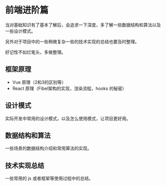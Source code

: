 # 前端进阶篇

当对基础知识有了基本了解后，会追求一下深度，多了解一些数据结构和算法以及一些设计模式。

另外对于项目中的一些稍微复杂一些的技术实现的总结也要及时整理。

好记性不如烂笔头，多做整理。

## 框架原理

- Vue 原理（2和3的区别等）
- React 原理（Fibel架构的实现，渲染流程，hooks 的秘密）

## 设计模式

实际开发中常用的设计模式，以及怎么使用模式，让项目更好用。

## 数据结构和算法

一些场景的数据结构介绍和常用算法的实现。

## 技术实现总结

一些常用的 js 或者框架等使用过程中的总结。
